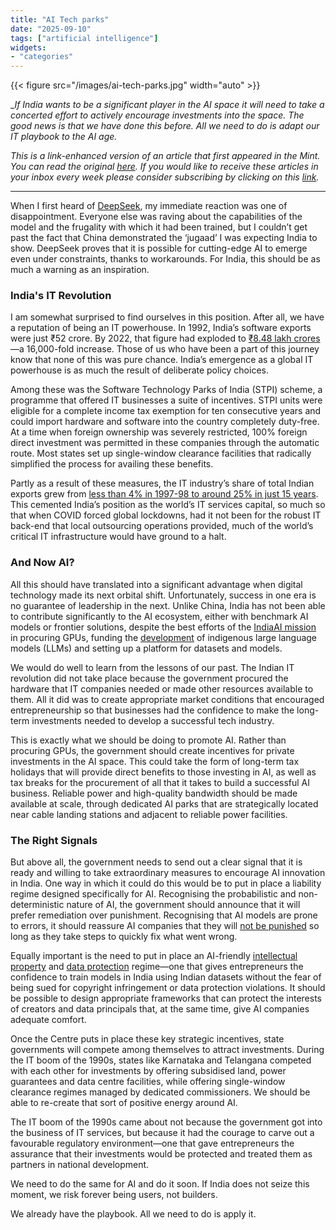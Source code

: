 ```yaml
---
title: "AI Tech parks"
date: "2025-09-10"
tags: ["artificial intelligence"]
widgets: 
- "categories"
---
```


{{< figure src="/images/ai-tech-parks.jpg" width="auto" >}}

__If India wants to be a significant player in the AI space it will need to take a concerted effort to actively encourage investments into the space. The good news is that we have done this before. All we need to do is adapt our IT playbook to the AI age._

<!--more-->
_This is a link-enhanced version of an article that first appeared in the Mint. You can read the original [here](https://www.livemint.com/opinion/online-views/deepseek-ai-china-innovation-india-ecosystem-indiaai-mission-it-stpi-scheme-exports-capital-investment-llm-gpu-jugaad-11757314859954.html). If you would like to receive these articles in your inbox every week please consider subscribing by clicking on this [link](https://paragraph.xyz/@exmachina)._

---

When I first heard of [DeepSeek](https://www.deepseek.com/en), my immediate reaction was one of disappointment. Everyone else was raving about the capabilities of the model and the frugality with which it had been trained, but I couldn’t get past the fact that China demonstrated the ‘jugaad’ I was expecting India to show. DeepSeek proves that it is possible for cutting-edge AI to emerge even under constraints, thanks to workarounds. For India, this should be as much a warning as an inspiration.

### India's IT Revolution

I am somewhat surprised to find ourselves in this position. After all, we have a reputation of being an IT powerhouse. In 1992, India’s software exports were just ₹52 crore. By 2022, that figure had exploded to [₹8.48 lakh crores](https://stpi.in/en/about-stpi)—a 16,000-fold increase. Those of us who have been a part of this journey know that none of this was pure chance. India’s emergence as a global IT powerhouse is as much the result of deliberate policy choices.

Among these was the Software Technology Parks of India (STPI) scheme, a programme that offered IT businesses a suite of incentives. STPI units were eligible for a complete income tax exemption for ten consecutive years and could import hardware and software into the country completely duty-free. At a time when foreign ownership was severely restricted, 100% foreign direct investment was permitted in these companies through the automatic route. Most states set up single-window clearance facilities that radically simplified the process for availing these benefits.

Partly as a result of these measures, the IT industry’s share of total Indian exports grew from [less than 4% in 1997-98 to around 25% in just 15 years](https://en.wikipedia.org/wiki/Information_technology_in_India). This cemented India’s position as the world’s IT services capital, so much so that when COVID forced global lockdowns, had it not been for the robust IT back-end that local outsourcing operations provided, much of the world’s critical IT infrastructure would have ground to a halt.

### And Now AI?

All this should have translated into a significant advantage when digital technology made its next orbital shift. Unfortunately, success in one era is no guarantee of leadership in the next. Unlike China, India has not been able to contribute significantly to the AI ecosystem, either with benchmark AI models or frontier solutions, despite the best efforts of the [IndiaAI mission](https://indiaai.gov.in/) in procuring GPUs, funding the [development](https://economictimes.indiatimes.com/tech/artificial-intelligence/india-ai-mission-43-of-506-foundational-ai-model-proposals-target-large-language-models/articleshow/122132555.cms?utm_source=chatgpt.com) of indigenous large language models (LLMs) and setting up a platform for datasets and models.

We would do well to learn from the lessons of our past. The Indian IT revolution did not take place because the government procured the hardware that IT companies needed or made other resources available to them. All it did was to create appropriate market conditions that encouraged entrepreneurship so that businesses had the confidence to make the long-term investments needed to develop a successful tech industry.

This is exactly what we should be doing to promote AI. Rather than procuring GPUs, the government should create incentives for private investments in the AI space. This could take the form of long-term tax holidays that will provide direct benefits to those investing in AI, as well as tax breaks for the procurement of all that it takes to build a successful AI business. Reliable power and high-quality bandwidth should be made available at scale, through dedicated AI parks that are strategically located near cable landing stations and adjacent to reliable power facilities.

### The Right Signals

But above all, the government needs to send out a clear signal that it is ready and willing to take extraordinary measures to encourage AI innovation in India. One way in which it could do this would be to put in place a liability regime designed specifically for AI. Recognising the probabilistic and non-deterministic nature of AI, the government should announce that it will prefer remediation over punishment. Recognising that AI models are prone to errors, it should reassure AI companies that they will [not be punished](https://exmachina.in/27/11/2024/ai-liability/) so long as they take steps to quickly fix what went wrong.

Equally important is the need to put in place an AI-friendly [intellectual property](https://exmachina.in/18/06/2025/learning-not-copying/) and [data protection](https://exmachina.in/26/04/2023/ais-gdpr-problem/) regime—one that gives entrepreneurs the confidence to train models in India using Indian datasets without the fear of being sued for copyright infringement or data protection violations. It should be possible to design appropriate frameworks that can protect the interests of creators and data principals that, at the same time, give AI companies adequate comfort.

Once the Centre puts in place these key strategic incentives, state governments will compete among themselves to attract investments. During the IT boom of the 1990s, states like Karnataka and Telangana competed with each other for investments by offering subsidised land, power guarantees and data centre facilities, while offering single-window clearance regimes managed by dedicated commissioners. We should be able to re-create that sort of positive energy around AI.

The IT boom of the 1990s came about not because the government got into the business of IT services, but because it had the courage to carve out a favourable regulatory environment—one that gave entrepreneurs the assurance that their investments would be protected and treated them as partners in national development.

We need to do the same for AI and do it soon. If India does not seize this moment, we risk forever being users, not builders.

We already have the playbook. All we need to do is apply it.